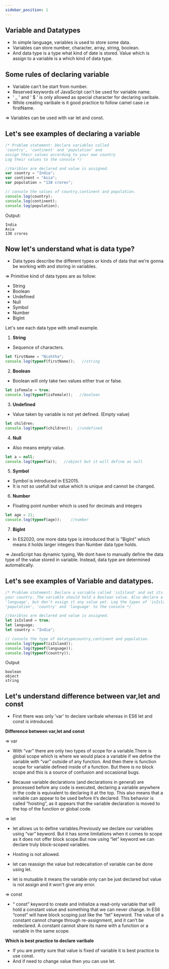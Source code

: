 ```yaml
---
sidebar_position: 1
---
```


##  Variable and Datatypes

- In simple language, variables is used to store some data.
- Variables can store number, character, array, string, boolean.
- And data type is a type what kind of date is stored. Value which is assign to a variable is a which kind of data type.


## Some rules of declaring variable

- Variable can't be start from number.
- Reserved keywords of JavaScript can't be used for variable name.
-  ' _ ' and ' $ ' is only allowed as special character for declaring varibale.
- While creating varibale is it good practice to follow camel case i.e firstName.

=> Variables can be used with var let and const.

## Let's see  examples of declaring a variable

```javascript
/* Problem statement: Declare variables called 
'country', 'continent' and 'population' and 
assign their values according to your own country 
Log their values to the console */

//Varibles are declared and value is assigned.
var country = "India";
var continent = "Asia";
var population = "138 crores";

// console the values of country,continent and population.
console.log(country);
console.log(continent);
console.log(population);
```

Output: 
```
India
Asia
138 crores
```

## Now let's understand what is data type?

- Data types describe the different types or kinds of data that we’re gonna be working with and storing in variables. 

=>  Primitive kind of data types are as follow:

- String 
- Boolean
- Undefined
- Null
- Symbol
- Number
- BigInt

Let's see each data type with small example.

1) **String**

- Sequence of characters.

```javascript
let firstName = "Nishtha";
console.log(typeof(firstName));   //string
```

2) **Boolean**

- Boolean will only take two values either true or false.

```javascript
let isFemale = true;
console.log(typeof(isFemale));   //boolean
```
3) **Undefined**

- Value taken by variable is not yet defined. (Empty value)

```javascript
let children;
console.log(typeof(children));  //undefined
```
4) **Null**

- Also means empty value.

```javascript
let a = null;
console.log(typeof(a));   //object but it will define as null
```

5) **Symbol**

- Symbol is introduced in ES2015.
- It is not so usefull but value which is unique and cannot be changed.

6) **Number**

- Floating point number which is used for decimals and integers

```javascript
let age = 21;
console.log(typeof(age));    //number
```

7) **BigInt**

- In ES2020, one more data type is introduced that is "BigInt" which means it holds larger integers than Number data type holds.


=> JavaScript has dynamic typing, We dont have to manually define the data type of the value stored in variable. Instead, data type are determined automatically.

## Let's see  examples of Variable and datatypes.

```javascript
/* Problem statement: Declare a variable called 'isIsland' and set its value according to 
your country. The variable should hold a Boolean value. Also declare a variable
'language', but don't assign it any value yet. Log the types of 'isIsland', 
'population', 'country' and 'language' to the console */

//Varibles are declared and value is assigned.
let isIsland = true;
let language;
let country = "India";

// console the type of datatypecountry,continent and population.
console.log(typeof(isIsland));
console.log(typeof(language));
console.log(typeof(country));
```

Output

```
boolean
object
string
```

## Let's understand difference between var,let and const

- First there was only 'var' to declare varibale whereas in ES6 let and const is introduced.

**Difference between var,let and const**

=> var

- With “var” there are only two types of scope for a variable.There is global scope which is where we would place a variable if we define the variable with “var” outside of any function. And then there is function scope for variable defined inside of a function. But there is no block scope and this is a source of confusion and occasional bugs.

- Because variable declarations (and declarations in general) are processed before any code is executed, declaring a variable anywhere in the code is equivalent to declaring it at the top. This also means that a variable can appear to be used before it’s declared. This behavior is called “hoisting”, as it appears that the variable declaration is moved to the top of the function or global code.

=> let
- let allows us to define variables.Previously we declare our variables using “var” keyword. But it has some limitations when it comes to scope as it does not offer block scope.But now using “let” keyword we can declare truly block-scoped variables.

- Hosting is not allowed.

- let can reassign the value but redecalration of variable can be done using let.

- let is mutuable it means the variable only can be just declared but value is not assign and it won't give any error.

=> const

- “ const” keyword to create and initialize a read-only variable that will hold a constant value and something that we can never change. In ES6 “const” will have block scoping just like the “let” keyword. The value of a constant cannot change through re-assignment, and it can’t be redeclared. A constant cannot share its name with a function or a variable in the same scope.

**Which is best practice to declare varibale**

- If you are pretty sure that value is fixed of variable it is best practice to use const.
- And if need to change value then you can use let.










